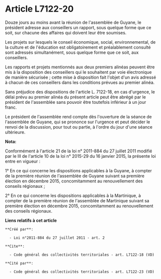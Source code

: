 # Article L7122-20

Douze jours au moins avant la réunion de l'assemblée de Guyane, le président adresse aux conseillers un rapport, sous quelque
forme que ce soit, sur chacune des affaires qui doivent leur être soumises. 

Les projets sur lesquels le conseil économique, social, environnemental, de la culture et de l'éducation est obligatoirement
et préalablement consulté sont adressés simultanément, sous quelque forme que ce soit, aux conseillers. 

Les rapports et projets mentionnés aux deux premiers alinéas peuvent être mis à la disposition des conseillers qui le
souhaitent par voie électronique de manière sécurisée ; cette mise à disposition fait l'objet d'un avis adressé à chacun de
ces conseillers dans les conditions prévues au premier alinéa. 

Sans préjudice des dispositions de l'article L. 7122-18, en cas d'urgence, le délai prévu au premier alinéa du présent
article peut être abrégé par le président de l'assemblée sans pouvoir être toutefois inférieur à un jour franc. 

Le président de l'assemblée rend compte dès l'ouverture de la séance de l'assemblée de Guyane, qui se prononce sur l'urgence
et peut décider le renvoi de la discussion, pour tout ou partie, à l'ordre du jour d'une séance ultérieure.

**Nota:**

Conformément à l'article 21 de la loi n° 2011-884 du 27 juillet 2011 modifié par le III de l'article 10 de la loi n° 2015-29
du 16 janvier 2015, la présente loi entre en vigueur : 

1° En ce qui concerne les dispositions applicables à la Guyane, à compter de la première réunion de l'assemblée de Guyane
suivant sa première élection en décembre 2015, concomitamment au renouvellement des     conseils régionaux ; 

2° En ce qui concerne les dispositions applicables à la Martinique, à compter de la première réunion de l'assemblée de
Martinique suivant sa première élection en décembre 2015, concomitamment au renouvellement des     conseils régionaux.

**Liens relatifs à cet article**

	**Créé par**:

	  - Loi n°2011-884 du 27 juillet 2011 - art. 2

	**Cite**:

	  - Code général des collectivités territoriales - art. L7122-18 (VD)

	**Cité par**:

	  - Code général des collectivités territoriales - art. L7122-23 (VD)
